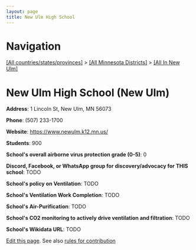 ```yaml
---
layout: page
title: New Ulm High School
---
```

# Navigation

[[All countries/states/provinces]](../../..) > [[All Minnesota Districts]](../..) > [[All In New Ulm]](..)

# New Ulm High School (New Ulm)

**Address**: 1 Lincoln St, New Ulm, MN 56073

**Phone**: (507) 233-1700

**Website**: <https://www.newulm.k12.mn.us/>

**Students**: 900

**School's overall airborne virus protection grade (0-5)**: 0

**Discord, Facebook, or WhatsApp group for discovery/advocacy for THIS school**: TODO

**School's policy on Ventilation**: TODO

**School's Ventilation Work Completion**: TODO

**School's Air-Purification**: TODO

**School's CO2 monitoring to actively drive ventilation and filtration**: TODO

**School's Wikidata URL**: TODO


[Edit this page](https://github.com/ventilate-schools/MN/edit/main/./New_Ulm/New_Ulm_High_School.md). See also [rules for contribution](../../../contribution-rules/)